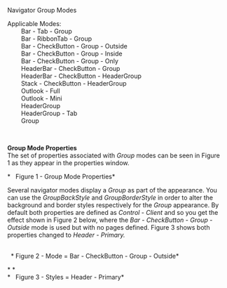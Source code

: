 Navigator Group Modes  
  
Applicable Modes:  
        Bar - Tab - Group  
        Bar - RibbonTab - Group  
        Bar - CheckButton - Group - Outside  
        Bar - CheckButton - Group - Inside  
        Bar - CheckButton - Group - Only  
        HeaderBar - CheckButton - Group  
        HeaderBar - CheckButton - HeaderGroup  
        Stack - CheckButton - HeaderGroup  
        Outlook - Full  
        Outlook - Mini  
        HeaderGroup  
        HeaderGroup - Tab  
        Group

 

**Group Mode Properties**  
The set of properties associated with *Group* modes can be seen in Figure 1 as
they appear in the properties window.

*   Figure 1 - Group Mode Properties*  
  
Several navigator modes display a *Group* as part of the appearance. You can use
the *GroupBackStyle* and *GroupBorderStyle* in order to alter the background and
border styles respectively for the *Group* appearance. By default both
properties are defined as *Control - Client* and so you get the effect shown in
Figure 2 below, where the *Bar - CheckButton - Group - Outside* mode is used but
with no pages defined. Figure 3 shows both properties changed to *Header -
Primary.*

    
  * Figure 2 - Mode = Bar - CheckButton - Group - Outside*

* *  
*   Figure 3 - Styles = Header - Primary*
